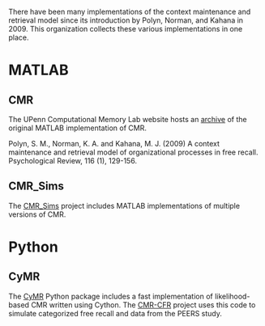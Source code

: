 There have been many implementations of the context maintenance and retrieval model since its introduction by Polyn, Norman, and Kahana in 2009. This organization collects these various implementations in one place.

# MATLAB

## CMR

The UPenn Computational Memory Lab website hosts an [archive](https://memory.psych.upenn.edu/CMR) of the original MATLAB implementation of CMR.

Polyn, S. M., Norman, K. A. and Kahana, M. J. (2009) A context maintenance and retrieval model of organizational processes in free recall. Psychological Review, 116 (1), 129-156. 

## CMR_Sims

The [CMR_Sims](https://github.com/vucml/CMR_sims) project includes MATLAB implementations of multiple versions of CMR.

# Python

## CyMR

The [CyMR](https://github.com/mortonne/cymr) Python package includes a fast implementation of likelihood-based CMR written using Cython. The [CMR-CFR](https://github.com/vucml/cmr_cfr) project uses this code to simulate categorized free recall and data from the PEERS study.

